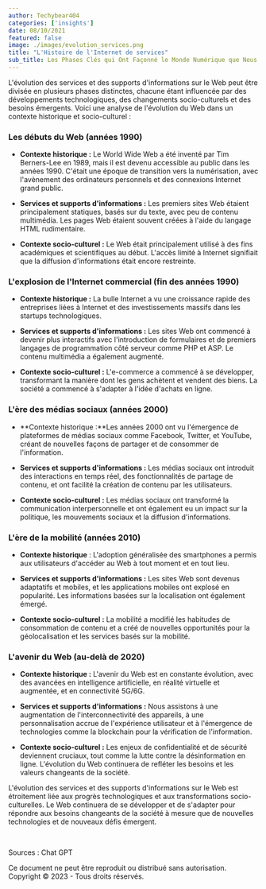 ```yaml
---
author: Techybear404
categories: ['insights']
date: 08/10/2021
featured: false
image: ./images/evolution_services.png
title: "L'Histoire de l'Internet de services"
sub_title: Les Phases Clés qui Ont Façonné le Monde Numérique que Nous Connaissons Aujourd'hui
---
```


L'évolution des services et des supports d'informations sur le Web peut être divisée en plusieurs phases distinctes, chacune étant influencée par des développements technologiques, des changements socio-culturels et des besoins émergents. Voici une analyse de l'évolution du Web dans un contexte historique et socio-culturel :

### Les débuts du Web (années 1990)

- **Contexte historique :** Le World Wide Web a été inventé par Tim Berners-Lee en 1989, mais il est devenu accessible au public dans les années 1990. C'était une époque de transition vers la numérisation, avec l'avènement des ordinateurs personnels et des connexions Internet grand public.

- **Services et supports d'informations :** Les premiers sites Web étaient principalement statiques, basés sur du texte, avec peu de contenu multimédia. Les pages Web étaient souvent créées à l'aide du langage HTML rudimentaire.

- **Contexte socio-culturel :** Le Web était principalement utilisé à des fins académiques et scientifiques au début. L'accès limité à Internet signifiait que la diffusion d'informations était encore restreinte.

### L'explosion de l'Internet commercial (fin des années 1990)

- **Contexte historique :** La bulle Internet a vu une croissance rapide des entreprises liées à Internet et des investissements massifs dans les startups technologiques.

- **Services et supports d'informations :** Les sites Web ont commencé à devenir plus interactifs avec l'introduction de formulaires et de premiers langages de programmation côté serveur comme PHP et ASP. Le contenu multimédia a également augmenté.

- **Contexte socio-culturel :** L'e-commerce a commencé à se développer, transformant la manière dont les gens achètent et vendent des biens. La société a commencé à s'adapter à l'idée d'achats en ligne.

### L'ère des médias sociaux (années 2000)

- **Contexte historique :**Les années 2000 ont vu l'émergence de plateformes de médias sociaux comme Facebook, Twitter, et YouTube, créant de nouvelles façons de partager et de consommer de l'information.

- **Services et supports d'informations :** Les médias sociaux ont introduit des interactions en temps réel, des fonctionnalités de partage de contenu, et ont facilité la création de contenu par les utilisateurs.

- **Contexte socio-culturel :** Les médias sociaux ont transformé la communication interpersonnelle et ont également eu un impact sur la politique, les mouvements sociaux et la diffusion d'informations.

### L'ère de la mobilité (années 2010)

- **Contexte historique** : L'adoption généralisée des smartphones a permis aux utilisateurs d'accéder au Web à tout moment et en tout lieu.

- **Services et supports d'informations :** Les sites Web sont devenus adaptatifs et mobiles, et les applications mobiles ont explosé en popularité. Les informations basées sur la localisation ont également émergé.

- **Contexte socio-culturel :** La mobilité a modifié les habitudes de consommation de contenu et a créé de nouvelles opportunités pour la géolocalisation et les services basés sur la mobilité.

### L'avenir du Web (au-delà de 2020)

- **Contexte historique :** L'avenir du Web est en constante évolution, avec des avancées en intelligence artificielle, en réalité virtuelle et augmentée, et en connectivité 5G/6G.

- **Services et supports d'informations :** Nous assistons à une augmentation de l'interconnectivité des appareils, à une personnalisation accrue de l'expérience utilisateur et à l'émergence de technologies comme la blockchain pour la vérification de l'information.

- **Contexte socio-culturel :** Les enjeux de confidentialité et de sécurité deviennent cruciaux, tout comme la lutte contre la désinformation en ligne. L'évolution du Web continuera de refléter les besoins et les valeurs changeants de la société.

L'évolution des services et des supports d'informations sur le Web est étroitement liée aux progrès technologiques et aux transformations socio-culturelles. Le Web continuera de se développer et de s'adapter pour répondre aux besoins changeants de la société à mesure que de nouvelles technologies et de nouveaux défis émergent.

&nbsp;

Sources : Chat GPT

Ce document ne peut être reproduit ou distribué sans autorisation.  
Copyright © 2023 - Tous droits réservés.
